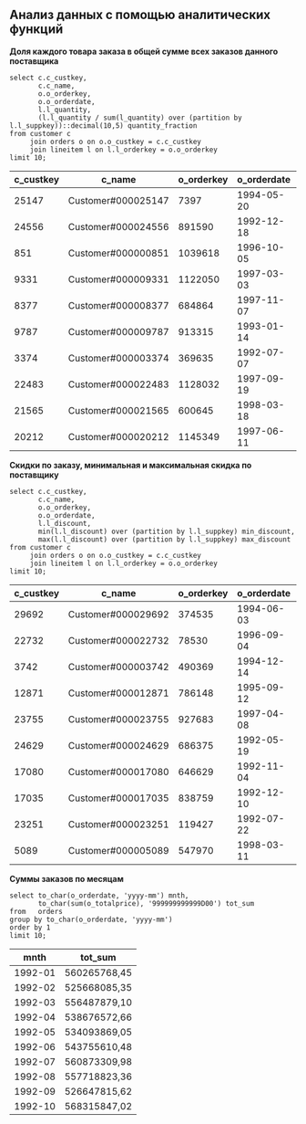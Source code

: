 ## Анализ данных с помощью аналитических функций ##

**Доля каждого товара заказа в общей сумме всех заказов данного поставщика**
```
select c.c_custkey, 
       c.c_name, 
       o.o_orderkey,
       o.o_orderdate,
       l.l_quantity,
       (l.l_quantity / sum(l_quantity) over (partition by l.l_suppkey))::decimal(10,5) quantity_fraction
from customer c 
     join orders o on o.o_custkey = c.c_custkey
     join lineitem l on l.l_orderkey = o.o_orderkey
limit 10;
```

|c_custkey|c_name|o_orderkey|o_orderdate|l_quantity|quantity_fraction|
|---------|------|----------|-----------|----------|-----------------|
|25147|Customer#000025147|7397|1994-05-20|9.00|0.00058|
|24556|Customer#000024556|891590|1992-12-18|9.00|0.00058|
|851|Customer#000000851|1039618|1996-10-05|36.00|0.00232|
|9331|Customer#000009331|1122050|1997-03-03|48.00|0.00309|
|8377|Customer#000008377|684864|1997-11-07|43.00|0.00277|
|9787|Customer#000009787|913315|1993-01-14|2.00|0.00013|
|3374|Customer#000003374|369635|1992-07-07|21.00|0.00135|
|22483|Customer#000022483|1128032|1997-09-19|9.00|0.00058|
|21565|Customer#000021565|600645|1998-03-18|46.00|0.00296|
|20212|Customer#000020212|1145349|1997-06-11|24.00|0.00154|
   
**Скидки по заказу, минимальная и максимальная скидка по поставщику**
```
select c.c_custkey, 
       c.c_name, 
       o.o_orderkey,
       o.o_orderdate,
       l.l_discount,
       min(l.l_discount) over (partition by l.l_suppkey) min_discount,
       max(l.l_discount) over (partition by l.l_suppkey) max_discount
from customer c 
     join orders o on o.o_custkey = c.c_custkey
     join lineitem l on l.l_orderkey = o.o_orderkey
limit 10;
```
   
|c_custkey|c_name|o_orderkey|o_orderdate|l_discount|min_discount|max_discount|
|---------|------|----------|-----------|----------|------------|------------|
|29692|Customer#000029692|374535|1994-06-03|0.02|0.00|0.10|
|22732|Customer#000022732|78530|1996-09-04|0.08|0.00|0.10|
|3742|Customer#000003742|490369|1994-12-14|0.01|0.00|0.10|
|12871|Customer#000012871|786148|1995-09-12|0.07|0.00|0.10|
|23755|Customer#000023755|927683|1997-04-08|0.00|0.00|0.10|
|24629|Customer#000024629|686375|1992-05-19|0.06|0.00|0.10|
|17080|Customer#000017080|646629|1992-11-04|0.09|0.00|0.10|
|17035|Customer#000017035|838759|1992-12-10|0.06|0.00|0.10|
|23251|Customer#000023251|119427|1992-07-22|0.00|0.00|0.10|
|5089|Customer#000005089|547970|1998-03-11|0.07|0.00|0.10|

**Суммы заказов по месяцам**

```   
select to_char(o_orderdate, 'yyyy-mm') mnth,
       to_char(sum(o_totalprice), '999999999999D00') tot_sum
from   orders
group by to_char(o_orderdate, 'yyyy-mm')
order by 1
limit 10;  
```

|mnth|tot_sum|
|----|-------|
|1992-01|    560265768,45|
|1992-02|    525668085,35|
|1992-03|    556487879,10|
|1992-04|    538676572,66|
|1992-05|    534093869,05|
|1992-06|    543755610,48|
|1992-07|    560873309,98|
|1992-08|    557718823,36|
|1992-09|    526647815,62|
|1992-10|    568315847,02|


